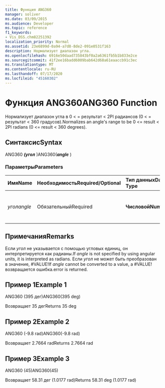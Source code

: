 ```yaml
---
title: Функция ANG360
manager: soliver
ms.date: 03/09/2015
ms.audience: Developer
ms.topic: reference
f1_keywords:
- Vis_DSS.chm82251392
localization_priority: Normal
ms.assetid: 23e6899d-0a94-a7d8-8de2-091e0531f163
description: Нормализует диапазон угла.
ms.openlocfilehash: 6916e50daad735843bf0a2a6361fb5b1b833e2ce
ms.sourcegitcommit: 41f2ee16badd6009bab642d68a61eaaccb91c3ec
ms.translationtype: MT
ms.contentlocale: ru-RU
ms.lasthandoff: 07/17/2020
ms.locfileid: "45160302"
---
```

# <a name="ang360-function"></a><span data-ttu-id="1357a-103">Функция ANG360</span><span class="sxs-lookup"><span data-stu-id="1357a-103">ANG360 Function</span></span>

<span data-ttu-id="1357a-104">Нормализует диапазон угла в 0 \< = результат \< 2PI радиансов (0 \< = результат \< 360 градусов).</span><span class="sxs-lookup"><span data-stu-id="1357a-104">Normalizes an angle's range to be 0 \<= result \< 2PI radians (0 \<= result \< 360 degrees).</span></span>
  
## <a name="syntax"></a><span data-ttu-id="1357a-105">Синтаксис</span><span class="sxs-lookup"><span data-stu-id="1357a-105">Syntax</span></span>

<span data-ttu-id="1357a-106">ANG360 ***(угол*** )</span><span class="sxs-lookup"><span data-stu-id="1357a-106">ANG360(***angle*** )</span></span> 
  
### <a name="parameters"></a><span data-ttu-id="1357a-107">Параметры</span><span class="sxs-lookup"><span data-stu-id="1357a-107">Parameters</span></span>

|<span data-ttu-id="1357a-108">**Имя**</span><span class="sxs-lookup"><span data-stu-id="1357a-108">**Name**</span></span>|<span data-ttu-id="1357a-109">**Необходимость**</span><span class="sxs-lookup"><span data-stu-id="1357a-109">**Required/Optional**</span></span>|<span data-ttu-id="1357a-110">**Тип данных**</span><span class="sxs-lookup"><span data-stu-id="1357a-110">**Data Type**</span></span>|<span data-ttu-id="1357a-111">**Описание**</span><span class="sxs-lookup"><span data-stu-id="1357a-111">**Description**</span></span>|
|:-----|:-----|:-----|:-----|
| <span data-ttu-id="1357a-112">_угол_</span><span class="sxs-lookup"><span data-stu-id="1357a-112">_angle_</span></span> <br/> |<span data-ttu-id="1357a-113">Обязательный</span><span class="sxs-lookup"><span data-stu-id="1357a-113">Required</span></span>  <br/> |<span data-ttu-id="1357a-114">**Числовой**</span><span class="sxs-lookup"><span data-stu-id="1357a-114">**Numeric**</span></span> <br/> |<span data-ttu-id="1357a-115">Угол, который необходимо нормализовать.</span><span class="sxs-lookup"><span data-stu-id="1357a-115">The angle to be normalized.</span></span>  <br/> |
   
## <a name="remarks"></a><span data-ttu-id="1357a-116">Примечания</span><span class="sxs-lookup"><span data-stu-id="1357a-116">Remarks</span></span>

<span data-ttu-id="1357a-117">Если  *угол*  не указывается с помощью угловых единиц, он интерпретируется как радианы.</span><span class="sxs-lookup"><span data-stu-id="1357a-117">If  *angle*  is not specified by using angular units, it is interpreted as radians.</span></span> <span data-ttu-id="1357a-118">Если  *угол*  не может быть преобразован в значение, #VALUE!</span><span class="sxs-lookup"><span data-stu-id="1357a-118">If  *angle*  cannot be converted to a value, a #VALUE!</span></span> <span data-ttu-id="1357a-119">возвращается ошибка.</span><span class="sxs-lookup"><span data-stu-id="1357a-119">error is returned.</span></span> 
  
## <a name="example-1"></a><span data-ttu-id="1357a-120">Пример 1</span><span class="sxs-lookup"><span data-stu-id="1357a-120">Example 1</span></span>

<span data-ttu-id="1357a-121">ANG360 (395 дег)</span><span class="sxs-lookup"><span data-stu-id="1357a-121">ANG360(395 deg)</span></span>
  
<span data-ttu-id="1357a-122">Возвращает 35 дег</span><span class="sxs-lookup"><span data-stu-id="1357a-122">Returns 35 deg</span></span>
  
## <a name="example-2"></a><span data-ttu-id="1357a-123">Пример 2</span><span class="sxs-lookup"><span data-stu-id="1357a-123">Example 2</span></span>

<span data-ttu-id="1357a-124">ANG360 (-9.8 rad)</span><span class="sxs-lookup"><span data-stu-id="1357a-124">ANG360(-9.8 rad)</span></span>
  
<span data-ttu-id="1357a-125">Возвращает 2.7664 rad</span><span class="sxs-lookup"><span data-stu-id="1357a-125">Returns 2.7664 rad</span></span>
  
## <a name="example-3"></a><span data-ttu-id="1357a-126">Пример 3</span><span class="sxs-lookup"><span data-stu-id="1357a-126">Example 3</span></span>

<span data-ttu-id="1357a-127">ANG360 (45)</span><span class="sxs-lookup"><span data-stu-id="1357a-127">ANG360(45)</span></span>
  
<span data-ttu-id="1357a-128">Возвращает 58.31 дег (1.0177 rad)</span><span class="sxs-lookup"><span data-stu-id="1357a-128">Returns 58.31 deg (1.0177 rad)</span></span>
  

